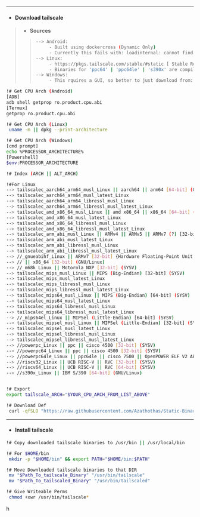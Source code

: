 
---
- #### Download tailscale
> - **Sources**
> > ```bash
> > --> Android:
> >      - Built using dockercross (Dynamic Only)
> >      - Currently this fails with: loadinternal: cannot find runtime/cgo
> > --> Linux:
> >      - https://pkgs.tailscale.com/stable/#static [ Stable Releases ]
> >      - Binaries for 'ppc64' | 'ppc64le' | 's390x' are compiled using dockercross
> > --> Windows:
> >      - This rquires a GUI, so better to just download from: https://pkgs.tailscale.com/stable/#windows
> > ```
> > 
```bash
!# Get CPU Arch (Android)
[ADB]
adb shell getprop ro.product.cpu.abi
[Termux]
getprop ro.product.cpu.abi

!# Get CPU Arch (Linux)
 uname -m || dpkg --print-architecture

!# Get CPU Arch (Windows)
[cmd prompt]
echo %PROCESSOR_ARCHITECTURE%
[Powershell]
$env:PROCESSOR_ARCHITECTURE

!# Index (ARCH || ALT_ARCH)

!#For Linux
--> tailscalec_aarch64_arm64_musl_Linux || aarch64 || arm64 [64-bit] (GNU/Linux)
--> tailscalec_aarch64_arm64_musl_latest_Linux
--> tailscalec_aarch64_arm64_libressl_musl_Linux
--> tailscalec_aarch64_arm64_libressl_musl_latest_Linux
--> tailscalec_amd_x86_64_musl_Linux || amd x86_64 || x86_64 [64-bit] (GNU/Linux)
--> tailscalec_amd_x86_64_musl_latest_Linux
--> tailscalec_amd_x86_64_libressl_musl_Linux
--> tailscalec_amd_x86_64_libressl_musl_latest_Linux
--> tailscalec_arm_abi_musl_Linux || ARMv4 || ARMv5 || ARMv7 (?) [32-bit] {Hardware Floating-Point Unit (FPU) support : NO}
--> tailscalec_arm_abi_musl_latest_Linux
--> tailscalec_arm_abi_libressl_musl_Linux
--> tailscalec_arm_abi_libressl_musl_latest_Linux
--> //_gnueabihf_Linux || ARMv7 [32-bit] {Hardware Floating-Point Unit (FPU) support : YES}
--> // || x86_64 [32-bit] (GNU/Linux)
--> //_m68k_Linux || Motorola_NXP [32-bit] (SYSV)
--> tailscalec_mips_musl_Linux || MIPS (Big-Endian) [32-bit] (SYSV)
--> tailscalec_mips_musl_latest_Linux
--> tailscalec_mips_libressl_musl_Linux
--> tailscalec_mips_libressl_musl_latest_Linux
--> tailscalec_mips64_musl_Linux || MIPS (Big-Endian) [64-bit] (SYSV)
--> tailscalec_mips64_musl_latest_Linux
--> tailscalec_mips64_libressl_musl_Linux
--> tailscalec_mips64_libressl_musl_latest_Linux
--> //_mips64el_Linux || MIPSel (Little-Endian) [64-bit] (SYSV)
--> tailscalec_mipsel_musl_Linux || MIPSel (Little-Endian) [32-bit] (SYSV)
--> tailscalec_mipsel_musl_latest_Linux
--> tailscalec_mipsel_libressl_musl_Linux
--> tailscalec_mipsel_libressl_musl_latest_Linux
--> //powerpc_Linux || ppc || cisco 4500 [32-bit] (SYSV)
--> //powerpc64_Linux || ppc || cisco 4500 [32-bit] (SYSV)
--> //powerpc64le_Linux || ppc64le || cisco 7500 || OpenPOWER ELF V2 ABI (Little-Endian) [64-bit] (GNU/Linux)
--> //riscv32_Linux || UCB RISC-V || RVC [32-bit] (SYSV)
--> //riscv64_Linux || UCB RISC-V || RVC [64-bit] (SYSV)
--> //s390x_Linux || IBM S/390 [64-bit] (GNU/Linux)


!# Export
export tailscale_ARCH="$YOUR_CPU_ARCH_FROM_LIST_ABOVE"

!# Download Def
 curl -qfSLO "https://raw.githubusercontent.com/Azathothas/Static-Binaries/main/tailscale/$tailscale_ARCH"

```
---
- #### Install tailscale
```bash
!# Copy downloaded tailscale binaries to /usr/bin || /usr/local/bin

!# For $HOME/bin
 mkdir -p "$HOME/bin" && export PATH="$HOME/bin:$PATH"

!# Move Downloaded tailscale binaries to that DIR
 mv "$Path_To_tailscale_Binary" "/usr/bin/tailscale"
 mv "$Path_To_tailscaled_Binary" "/usr/bin/tailscaled"

!# Give Writeable Perms
 chmod +xwr /usr/bin/tailscale*
```






h
